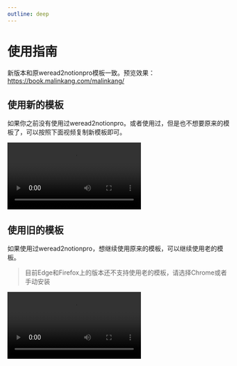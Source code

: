 ```yaml
---
outline: deep
---
```


# 使用指南

新版本和原weread2notionpro模板一致。预览效果：https://book.malinkang.com/malinkang/

## 使用新的模板

如果你之前没有使用过weread2notionpro。或者使用过，但是也不想要原来的模板了，可以按照下面视频复制新模板即可。



<video src="https://images.malinkang.com/%E6%96%B0%E7%94%A8%E6%88%B7%E4%BD%BF%E7%94%A8.mp4" controls></video>

## 使用旧的模板

如果使用过weread2notionpro，想继续使用原来的模板，可以继续使用老的模板。

> 目前Edge和Firefox上的版本还不支持使用老的模板，请选择Chrome或者手动安装

<video src="https://images.malinkang.com/%E4%BD%BF%E7%94%A8%E8%80%81%E6%A8%A1%E6%9D%BF.mp4" controls></video>